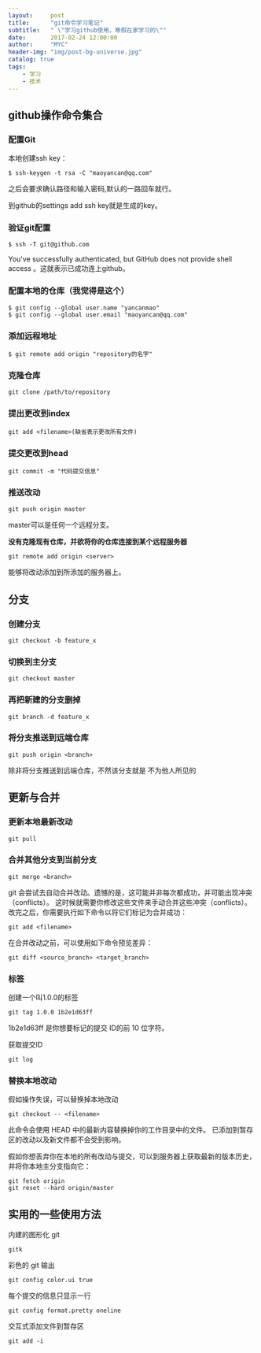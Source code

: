 ```yaml
---
layout:     post
title:      "git命令学习笔记"
subtitle:   " \"学习github使用，寒假在家学习的\""
date:       2017-02-24 12:00:00
author:     "MYC"
header-img: "img/post-bg-universe.jpg"
catalog: true
tags:
    - 学习 
    - 技术
---
```



## github操作命令集合

### 配置Git

本地创建ssh key：

	$ ssh-keygen -t rsa -C "maoyancan@qq.com"

之后会要求确认路径和输入密码,默认的一路回车就行。

到github的settings add ssh key就是生成的key。

### 验证git配置

	$ ssh -T git@github.com

You've successfully authenticated, but GitHub does not provide shell access 。这就表示已成功连上github。 

### 配置本地的仓库（我觉得是这个）

	$ git config --global user.name "yancanmao"
	$ git config --global user.email "maoyancan@qq.com"

### 添加远程地址

	$ git remote add origin "repository的名字"

### 克隆仓库

	git clone /path/to/repository

### 提出更改到index

	git add <filename>(缺省表示更改所有文件)
	
### 提交更改到head

	git commit -m "代码提交信息"

### 推送改动

	git push origin master

master可以是任何一个远程分支。

**没有克隆现有仓库，并欲将你的仓库连接到某个远程服务器**
	
	git remote add origin <server>

能够将改动添加到所添加的服务器上。

## 分支

### 创建分支

	git checkout -b feature_x

### 切换到主分支

	git checkout master

### 再把新建的分支删掉
	
	git branch -d feature_x

### 将分支推送到远端仓库

	git push origin <branch>

除非将分支推送到远端仓库，不然该分支就是 不为他人所见的

## 更新与合并

### 更新本地最新改动
	
	git pull

### 合并其他分支到当前分支

	git merge <branch>

git 会尝试去自动合并改动。遗憾的是，这可能并非每次都成功，并可能出现冲突（conflicts）。 这时候就需要你修改这些文件来手动合并这些冲突（conflicts）。改完之后，你需要执行如下命令以将它们标记为合并成功：

	git add <filename>

在合并改动之前，可以使用如下命令预览差异：

	git diff <source_branch> <target_branch>

### 标签

创建一个叫1.0.0的标签
	
	git tag 1.0.0 1b2e1d63ff

1b2e1d63ff 是你想要标记的提交 ID的前 10 位字符。

获取提交ID
	
	git log

### 替换本地改动

假如操作失误，可以替换掉本地改动
	
	git checkout -- <filename>

此命令会使用 HEAD 中的最新内容替换掉你的工作目录中的文件。
已添加到暂存区的改动以及新文件都不会受到影响。 

假如你想丢弃你在本地的所有改动与提交，可以到服务器上获取最新的版本历史，并将你本地主分支指向它：
	
	git fetch origin
	git reset --hard origin/master

## 实用的一些使用方法

内建的图形化 git
	
	gitk

彩色的 git 输出
	
	git config color.ui true

每个提交的信息只显示一行

	git config format.pretty oneline

交互式添加文件到暂存区
	
	git add -i

